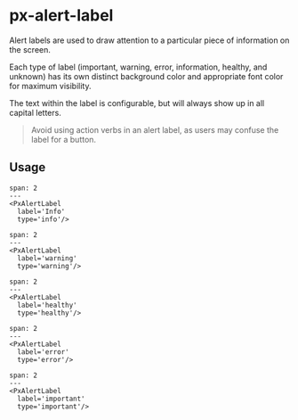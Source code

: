 # px-alert-label
Alert labels are used to draw attention to a particular piece of information on the screen.

Each type of label (important, warning, error, information, healthy, and unknown) has its own distinct background color and appropriate font color for maximum visibility.

The text within the label is configurable, but will always show up in all capital letters.
> Avoid using action verbs in an alert label, as users may confuse the label for a button.


## Usage

```react
span: 2
---
<PxAlertLabel
  label='Info'
  type='info'/>
```

```react
span: 2
---
<PxAlertLabel
  label='warning'
  type='warning'/>
```

```react
span: 2
---
<PxAlertLabel
  label='healthy'
  type='healthy'/>
```

```react
span: 2
---
<PxAlertLabel
  label='error'
  type='error'/>
```

```react
span: 2
---
<PxAlertLabel
  label='important'
  type='important'/>
```
